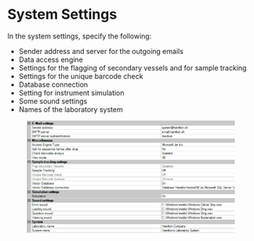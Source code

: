 # System Settings

In the system settings, specify the following:

* Sender address and server for the outgoing emails
* Data access engine
* Settings for the flagging of secondary vessels and for sample tracking
* Settings for the unique barcode check
* Database connection
* Setting for instrument simulation
* Some sound settings
* Names of the laboratory system

<figure><img src="../../.gitbook/assets/image (2) (1).png" alt=""><figcaption></figcaption></figure>
